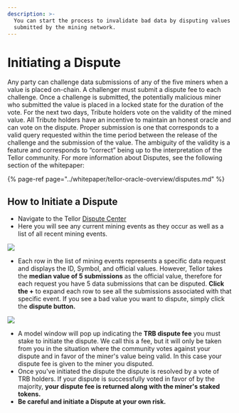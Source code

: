 ```yaml
---
description: >-
  You can start the process to invalidate bad data by disputing values that are
  submitted by the mining network.
---
```


# Initiating a Dispute

Any party can challenge data submissions of any of the five miners when a value is placed on-chain.  A challenger must submit a dispute fee to each challenge.  Once a challenge is submitted, the potentially malicious miner who submitted the value is placed in a locked state for the duration of the vote.  For the next two days, Tribute holders vote on the validity of the mined value.  All Tribute holders have an incentive to maintain an honest oracle and can vote on the dispute.  Proper submission is one that corresponds to a valid query requested within the time period between the release of the challenge and the submission of the value. The ambiguity of the validity is a feature and corresponds to “correct” being up to the interpretation of the Tellor community.  For more information about Disputes, see the following section of the whitepaper:

{% page-ref page="../whitepaper/tellor-oracle-overview/disputes.md" %}

## How to Initiate a Dispute

* Navigate to the Tellor [Dispute Center](http://disputes.tellorscan.com)
* Here you will see any current mining events as they occur as well as a list of all recent mining events.

![](../.gitbook/assets/screen-shot-2020-09-18-at-10.08.23-am.png)



* Each row in the list of mining events represents a specific data request and displays the ID, Symbol, and official values.  However, Tellor takes the **median value of 5 submissions** as the official value, therefore for each request you have 5 data submissions that can be disputed.  **Click the +** to expand each row to see all the submissions associated with that specific event.  If you see a bad value you want to dispute, simply click the **dispute button.**

![](../.gitbook/assets/screen-shot-2020-09-18-at-10.08.36-am.png)

* A model window will pop up indicating the **TRB dispute fee** you must stake to initiate the dispute.  We call this a fee, but it will only be taken from you in the situation where the community votes against your dispute and in favor of the miner's value being valid.  In this case your dispute fee is given to the miner you disputed.  
* Once you've initiated the dispute the dispute is resolved by a vote of TRB holders.  If your dispute is successfully voted in favor of by the majority, **your dispute fee is returned along with the miner's staked tokens.**
* **Be careful and initiate a Dispute at your own risk.**  

